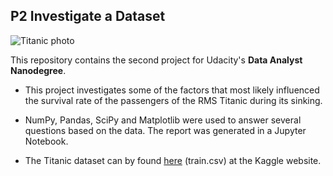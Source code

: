 ## P2 Investigate a Dataset
![Titanic photo](https://img-s3.onedio.com/id-57ac655c93ea85a73295469e/rev-0/raw/s-a70a50299c0304d3e582f5b0738a3fe709e3a5df.jpg)  

This repository contains the second project for Udacity's **Data Analyst Nanodegree**.  


- This project investigates some of the factors that most likely influenced the survival rate of the passengers of the RMS Titanic during its sinking. 

- NumPy, Pandas, SciPy and Matplotlib were used to answer several questions based on the data.
The report was generated in a Jupyter Notebook. 


- The Titanic dataset can by found [here](https://www.kaggle.com/c/titanic/data?test.csv) (train.csv) at the Kaggle website.


